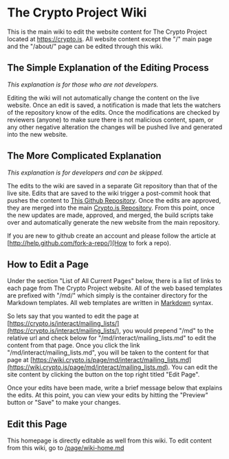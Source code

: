 # The Crypto Project Wiki

This is the main wiki to edit the website content for The Crypto Project located at https://crypto.is.  All website content except the "/" main page and the "/about/" page can be edited through this wiki.

## The Simple Explanation of the Editing Process

*This explanation is for those who are not developers.*

Editing the wiki will not automatically change the content on the live website.  Once an edit is saved, a notification is made that lets the watchers of the repository know of the edits.  Once the modifications are checked by reviewers (anyone) to make sure there is not malicious content, spam, or any other negative alteration the changes will be pushed live and generated into the new website. 

## The More Complicated Explanation

*This explanation is for developers and can be skipped.*

The edits to the wiki are saved in a separate Git repository than that of the live site. Edits that are saved to the wiki trigger a post-commit hook that pushes the content to [This Github Repository][1].  Once the edits are approved, they are merged into the main [Crypto.is Repository][2]. From this point, once the new updates are made, approved, and merged, the build scripts take over and automatically generate the new website from the main repository.

If you are new to github create an account and please follow the article at [http://help.github.com/fork-a-repo/](How to fork a repo).

## How to Edit a Page

Under the section "List of All Current Pages" below, there is a list of links to each page from The Crypto Project website.  All of the web based templates are prefixed with "/md/" which simply is the container directory for the Markdown templates.  All web templates are written in [Markdown][3] syntax.  

So lets say that you wanted to edit the page at [https://crypto.is/interact/mailing_lists/](https://crypto.is/interact/mailing_lists/), you would prepend "/md" to the relative url and check below for "/md/interact/mailing_lists.md" to edit the content from that page.  Once you click the link "/md/interact/mailing_lists.md", you will be taken to the content for that page at [https://wiki.crypto.is/page/md/interact/mailing_lists.md](https://wiki.crypto.is/page/md/interact/mailing_lists.md).  You can edit the site content by clicking the button on the top right titled "Edit Page".

Once your edits have been made, write a brief message below that explains the edits.  At this point, you can view your edits by hitting the "Preview" button or "Save" to make your changes.

## Edit this Page

This homepage is directly editable as well from this wiki.  To edit content from this wiki, go to [/page/wiki-home.md](/page/wiki-home.md)

   [1]: https://github.com/cryptodotis-wiki/crypto.is-docs
   [2]: https://github.com/cryptodotis/crypto.is-docs
   [3]: https://secure.wikimedia.org/wikipedia/en/wiki/Markdown 
